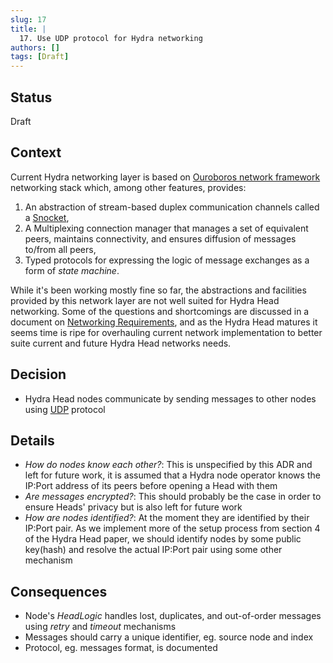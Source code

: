 ```yaml
---
slug: 17
title: |
  17. Use UDP protocol for Hydra networking
authors: []
tags: [Draft]
---
```


## Status

Draft

## Context

Current Hydra networking layer is based on [Ouroboros network framework](https://github.com/input-output-hk/ouroboros-network/tree/master/ouroboros-network-framework) networking stack which, among other features, provides:
1. An abstraction of stream-based duplex communication channels called a [Snocket](https://github.com/input-output-hk/ouroboros-network/blob/6c15a8093bac34091ad96af2b8b0d1f7fe54b732/ouroboros-network-framework/src/Ouroboros/Network/Snocket.hs),
2. A Multiplexing connection manager that manages a set of equivalent peers, maintains connectivity, and ensures diffusion of messages to/from all peers,
2. Typed protocols for expressing the logic of message exchanges as a form of _state machine_.

While it's been working mostly fine so far, the abstractions and facilities provided by this network layer are not well suited for Hydra Head networking. Some of the questions and shortcomings are discussed in a document on [Networking Requirements](/core-concepts/networking), and as the Hydra Head matures it seems time is ripe for overhauling current network implementation to better suite current and future Hydra Head networks needs.

## Decision

* Hydra Head nodes communicate by sending messages to other nodes using [UDP](https://en.wikipedia.org/wiki/User_Datagram_Protocol) protocol

## Details

* _How do nodes know each other?_: This is unspecified by this ADR and left for future work, it is assumed that a Hydra node operator knows the IP:Port address of its peers before opening a Head with them
* _Are messages encrypted?_: This should probably be the case in order to ensure Heads' privacy but is also left for future work
* _How are nodes identified?_: At the moment they are identified by their IP:Port pair. As we implement more of the setup process from section 4 of the Hydra Head paper, we should identify nodes by some public key(hash) and resolve the actual IP:Port pair using some other mechanism

## Consequences

* Node's _HeadLogic_ handles lost, duplicates, and out-of-order messages using _retry_ and _timeout_ mechanisms
* Messages should carry a unique identifier, eg. source node and index
* Protocol, eg. messages format, is documented
